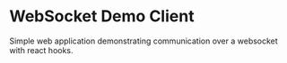 # WebSocket Demo Client

Simple web application demonstrating communication over a websocket with react hooks.
